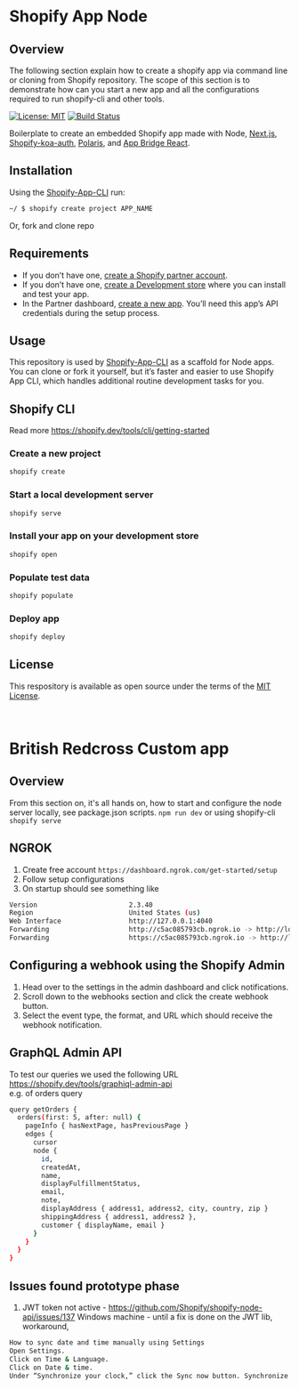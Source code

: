 # Shopify App Node

## Overview

The following section explain how to create a shopify app via command line or cloning from Shopify repository.
The scope of this section is to demonstrate how can you start a new app and all the configurations required to run shopify-cli and other tools.

[![License: MIT](https://img.shields.io/badge/License-MIT-green.svg)](LICENSE.md)
[![Build Status](https://travis-ci.com/Shopify/shopify-app-node.svg?branch=master)](https://travis-ci.com/Shopify/shopify-app-node)

Boilerplate to create an embedded Shopify app made with Node, [Next.js](https://nextjs.org/), [Shopify-koa-auth](https://github.com/Shopify/quilt/tree/master/packages/koa-shopify-auth), [Polaris](https://github.com/Shopify/polaris-react), and [App Bridge React](https://shopify.dev/tools/app-bridge/react-components).

## Installation

Using the [Shopify-App-CLI](https://github.com/Shopify/shopify-app-cli) run:

```sh
~/ $ shopify create project APP_NAME
```

Or, fork and clone repo

## Requirements

- If you don’t have one, [create a Shopify partner account](https://partners.shopify.com/signup).
- If you don’t have one, [create a Development store](https://help.shopify.com/en/partners/dashboard/development-stores#create-a-development-store) where you can install and test your app.
- In the Partner dashboard, [create a new app](https://help.shopify.com/en/api/tools/partner-dashboard/your-apps#create-a-new-app). You’ll need this app’s API credentials during the setup process.

## Usage

This repository is used by [Shopify-App-CLI](https://github.com/Shopify/shopify-app-cli) as a scaffold for Node apps. You can clone or fork it yourself, but it’s faster and easier to use Shopify App CLI, which handles additional routine development tasks for you.

## Shopify CLI

Read more https://shopify.dev/tools/cli/getting-started

### Create a new project
```sh
shopify create
```

### Start a local development server
```sh
shopify serve
```

### Install your app on your development store
```sh
shopify open
```

### Populate test data
```sh
shopify populate
```

### Deploy app
```sh
shopify deploy
```

## License

This respository is available as open source under the terms of the [MIT License](https://opensource.org/licenses/MIT).

</br>

# British Redcross Custom app

## Overview
From this section on, it's all hands on, how to start and configure the node server locally, see package.json scripts.
`npm run dev` or using shopify-cli `shopify serve`

## NGROK

1. Create free account
`https://dashboard.ngrok.com/get-started/setup`
2. Follow setup configurations
3. On startup should see something like

```sh
Version                       2.3.40
Region                        United States (us)                                                                        
Web Interface                 http://127.0.0.1:4040                                                                     
Forwarding                    http://c5ac085793cb.ngrok.io -> http://localhost:8081                                     
Forwarding                    https://c5ac085793cb.ngrok.io -> http://localhost:8081
```

## Configuring a webhook using the Shopify Admin

1. Head over to the settings in the admin dashboard and click notifications.
2. Scroll down to the webhooks section and click the create webhook button.
3. Select the event type, the format, and URL which should receive the webhook notification.

## GraphQL Admin API

To test our queries we used the following URL \
https://shopify.dev/tools/graphiql-admin-api \
e.g. of orders query 
```sh
query getOrders {
  orders(first: 5, after: null) {
    pageInfo { hasNextPage, hasPreviousPage }
    edges {
      cursor
      node {
        id,
        createdAt,
        name,
        displayFulfillmentStatus,
        email,
        note,
        displayAddress { address1, address2, city, country, zip }
        shippingAddress { address1, address2 },
        customer { displayName, email }
      }
    }
  }
}

```

## Issues found prototype phase

1. JWT token not active - https://github.com/Shopify/shopify-node-api/issues/137
Windows machine - until a fix is done on the JWT lib, workaround,
```sh
How to sync date and time manually using Settings
Open Settings.
Click on Time & Language.
Click on Date & time.
Under “Synchronize your clock,” click the Sync now button. Synchronize clock on Windows 10. Quick Tip: If the process fails, wait a few seconds, and try again.
```
